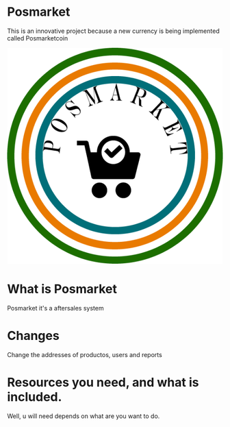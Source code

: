# Posmarket
 This is an innovative project because a new currency is being implemented called Posmarketcoin

![Posmarket Logo](https://github.com/criistian14/posmarket/blob/master/public/img/logo.png)

# What is Posmarket
Posmarket it's a aftersales system 

# Changes
Change the addresses of productos, users and reports

# Resources you need, and what is included.
Well, u will need depends on what are you want to do.
